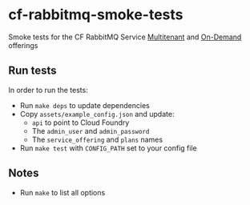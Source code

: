 # cf-rabbitmq-smoke-tests
Smoke tests for the CF RabbitMQ Service
[Multitenant](https://github.com/pivotal-cf/cf-rabbitmq-multitenant-broker-release) and
[On-Demand](https://github.com/pivotal-cf/rabbitmq-on-demand-adapter-release) offerings

## Run tests
In order to run the tests:
- Run `make deps` to update dependencies
- Copy `assets/example_config.json` and update:
  - `api` to point to Cloud Foundry
  - The `admin_user` and `admin_password`
  - The `service_offering` and `plans` names
- Run `make test` with `CONFIG_PATH` set to your config file

## Notes
- Run `make` to list all options
